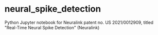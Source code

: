 # neural_spike_detection
Python Jupyter notebook for Neuralink patent no. US 2021/0012909, titled "Real-Time Neural Spike Detection" (Neuralink)
